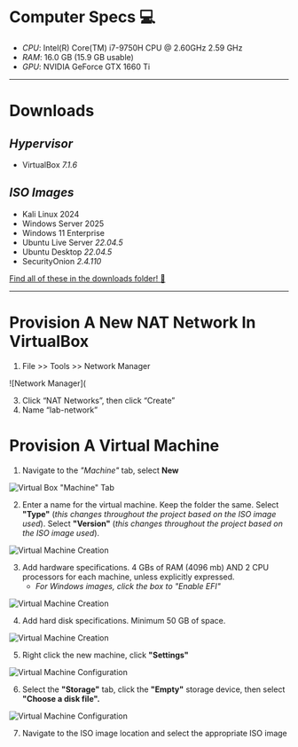 # Computer Specs 💻

*   _CPU_: Intel(R) Core(TM) i7-9750H CPU @ 2.60GHz   2.59 GHz
*   _RAM_: 16.0 GB (15.9 GB usable)
*   _GPU_: NVIDIA GeForce GTX 1660 Ti

---

# Downloads

## *Hypervisor*
* VirtualBox _7.1.6_

## *ISO Images*
* Kali Linux 2024
* Windows Server 2025
* Windows 11 Enterprise
* Ubuntu Live Server _22.04.5_
* Ubuntu Desktop _22.04.5_
* SecurityOnion _2.4.110_

[Find all of these in the downloads folder! 📁](https://github.com/TrystanW02/portfolio-cybersecuritylab/tree/main/downloads)

---

# Provision A New NAT Network In VirtualBox

1.  File >> Tools >> Network Manager

![Network Manager](

3.  Click “NAT Networks”, then click “Create”
4.  Name  “lab-network”

# Provision A Virtual Machine

1. Navigate to the *"Machine"* tab, select **New**

![Virtual Box "Machine" Tab](https://github.com/TrystanW02/portfolio-cybersecuritylab/blob/main/images/VirtualBox_Machine_Tab.png)

2. Enter a name for the virtual machine. Keep the folder the same. Select **"Type"** (*this changes throughout the project based on the ISO image used*). Select **"Version"** (*this changes throughout the project based on the ISO image used*).

![Virtual Machine Creation](https://github.com/TrystanW02/portfolio-cybersecuritylab/blob/main/images/Virtual_Machine_Creation.png?raw=true)

3. Add hardware specifications. 4 GBs of RAM (4096 mb) AND 2 CPU processors for each machine, unless explicitly expressed.
   - *For Windows images, click the box to "Enable EFI"*

![Virtual Machine Creation](https://github.com/TrystanW02/portfolio-cybersecuritylab/blob/main/images/Hardware_Specs.png?raw=true)

4. Add hard disk specifications. Minimum 50 GB of space.

![Virtual Machine Creation](https://github.com/TrystanW02/portfolio-cybersecuritylab/blob/main/images/Hard_Disk_Specs.png?raw=true)

5. Right click the new machine, click **"Settings"**

![Virtual Machine Configuration](https://github.com/TrystanW02/portfolio-cybersecuritylab/blob/main/images/LabWinClient_Settings.png?raw=true)

6. Select the **"Storage"** tab, click the **"Empty"** storage device, then select **"Choose a disk file".**

![Virtual Machine Configuration](https://github.com/TrystanW02/portfolio-cybersecuritylab/blob/main/images/LabWinClient_Storage_Settings.png?raw=true)

7. Navigate to the ISO image location and select the appropriate ISO image
